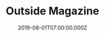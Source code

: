 ---
collection_archive: true
collection_awards: []
collection_category:
  - Sports + Athletes
  - Editorial
  - Portraits
  - Environments
  - Travel
  - Reportage
  - Color
  - Uniquely American
collection_content: >-
  For the latest issue of _Outside Magazine_, I photographed travel, nature,
  conservation, and science writer David Quammen. Quammen’s 200+ editorial works
  have appeared in _National Geographic_, _Harper’s_, _The Atlantic_, _Rolling
  Stone_, _The New York Times_, and for 15 years penned a monthly column
  “Natural Acts” for _Outside Magazine_. We met up last fall for a round of golf
  while he was researching for his 16 book.


  “Golf is a concept, like death, seldom contemplated by the young” DQ opens
  with. Here Quammen touches on the beauty and merit of the game, the obvious
  irony of an environmentalist taking to the links, the history of golf courses
  in the landscape, and the lengths that contemporary courses are taking to be
  environmentally mindful.


  On the course we talked about game 7 of the 2019 World Series, our shared love
  for golf, Bozeman winters, mutual friends at _National Geographic_, both
  growing up in the Midwest, and my anxieties of what I may see in my lifetime
  due to climate change. A version of those anxieties are on display today as we
  navigate a new world and reality. Quammen also specializes in research on
  animal to human disease transmission and the author of _Spillover: Animal
  Infections and the Next Human Pandemic_, _Ebola: The Natural and Human History
  of a Deadly Virus_, and is currently offering his insights on COVID-19 to
  _NPR_, _Orion_, _The New York Times_, _The Hill_, and _Scientific American_.
collection_cover: https://d1sf55qlb7p6hz.cloudfront.net/dq-outside-3.jpg
collection_cover_mobile: https://d1sf55qlb7p6hz.cloudfront.net/verticalcovers-30.jpg
collection_description: >-
  For the latest issue of _Outside Magazine_, I photographed travel, nature,
  conservation, and science writer David Quammen.


  “Golf is a concept, like death, seldom contemplated by the young” DQ opens
  with. Here Quammen touches on the beauty and merit of the game, the obvious
  irony of an environmentalist taking to the links, the history of golf courses
  in the landscape, and the lengths that contemporary courses are taking to be
  environmentally mindful.
collection_exhibition: []
collection_filter: Commissioned + Stock
collection_hidden: false
collection_meta: Golf At Last An Apologia by David Quammen
collection_press: []
collection_preview:
  - https://d1sf55qlb7p6hz.cloudfront.net/dq_covers-1.jpg
  - https://d1sf55qlb7p6hz.cloudfront.net/dq_covers-2.jpg
  - https://d1sf55qlb7p6hz.cloudfront.net/dq_covers-3.jpg
  - https://d1sf55qlb7p6hz.cloudfront.net/dq_covers-4.jpg
cover_image: https://d1sf55qlb7p6hz.cloudfront.net/social-39.jpg
date: 2019-08-01T07:00:00.000Z
layout: blocks
logo: 
navigation_theme: white
page: /collections/outside-dq
px_extra: true
slug: outside-magazine-dq
theme_color: "#CFDDE5"
theme_color_all_works: "#9BFFA2"
title: Outside Magazine
seo:
  meta_description: >-
    West Coast Commercial Photographer Jesse Rieser photographs David Quammen
    for Outside Magazine while playing a round of golf. 
  meta_title: David Quammen for "Outside"by Photographer Jesse Rieser
collection_blocks:
  - _bookshop_name: collections/media-row-start
    row_alignment: between
  - _bookshop_name: collections/media-element
    align_x: start
    color: "#F6F4EB"
    image:  https://d1sf55qlb7p6hz.cloudfront.net/dq-outside-1.jpg
    margin_left: '10'
    margin_right: 
    margin_y: '100'
    width: '66'
  - _bookshop_name: collections/media-row
    row_alignment: between
  - _bookshop_name: collections/media-element
    align_x: start
    color: "#FDE1DA"
    image:  https://d1sf55qlb7p6hz.cloudfront.net/dq-outside-3.jpg
    margin_left: '10'
    margin_right: 
    margin_y: '600'
    width: '33'
  - _bookshop_name: collections/media-element
    align_x: start
    color: "#E2ECD5"
    image:  https://d1sf55qlb7p6hz.cloudfront.net/dq-outside-2.jpg
    margin_left: 
    margin_right: '5'
    margin_y: '100'
    width: '40'
  - _bookshop_name: collections/media-row
    row_alignment: between
  - _bookshop_name: collections/media-element
    align_x: start
    color: "#FFE5D1"
    image:  https://d1sf55qlb7p6hz.cloudfront.net/dq-outside-4.jpg
    margin_left: '20'
    margin_y: '100'
    width: '50'
  - _bookshop_name: collections/media-row
    row_alignment: between
  - _bookshop_name: collections/media-element
    align_x: start
    color: "#E7EBC7"
    image:  https://d1sf55qlb7p6hz.cloudfront.net/dq-outside-5.jpg
    margin_left: '10'
    margin_right: 
    margin_y: '100'
    width: '30'
  - _bookshop_name: collections/media-element
    align_x: start
    color: "#E0EAEF"
    image:  https://d1sf55qlb7p6hz.cloudfront.net/dq-outside-6.jpg
    margin_right: '20'
    margin_y: '300'
    width: '33'
  - _bookshop_name: collections/media-row
    row_alignment: between
  - _bookshop_name: collections/media-element
    align_x: start
    color: "#F1E3E4"
    image:  https://d1sf55qlb7p6hz.cloudfront.net/dq-outside-7.jpg
    margin_left: '20'
    margin_right: 
    margin_y: '100'
    width: '40'
  - _bookshop_name: collections/media-row
    row_alignment: between
  - _bookshop_name: collections/media-element
    align_x: start
    color: "#EAE2D6"
    image:  https://d1sf55qlb7p6hz.cloudfront.net/dq-outside-8.jpg
    margin_left: '30'
    margin_right: 
    margin_y: '100'
    width: '60'
---